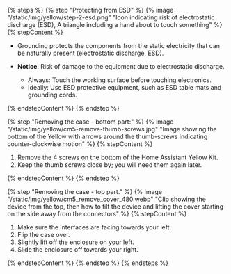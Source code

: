 <!---Opening the case (Raspberry Pi Compute Module 4)-->

{% steps %}
{% step "Protecting from ESD" %}
{% image "/static/img/yellow/step-2-esd.png" "Icon indicating risk of electrostatic discharge (ESD), A triangle including a hand about to touch something" %}
{% stepContent %}

- Grounding protects the components from the static electricity that can be naturally present (electrostatic discharge, ESD).

- **Notice**: Risk of damage to the equipment due to electrostatic discharge.
  - Always: Touch the working surface before touching electronics.
  - Ideally: Use ESD protective equipment, such as ESD table mats and grounding cords.

{% endstepContent %}
{% endstep %}

{% step "Removing the case - bottom part:" %}
{% image "/static/img/yellow/cm5-remove-thumb-screws.jpg" "Image showing the bottom of the Yellow with arrows around the thumb-screws indicating counter-clockwise motion" %}
{% stepContent %}

1. Remove the 4 screws on the bottom of the Home Assistant Yellow Kit.
2. Keep the thumb screws close by; you will need them again later.

{% endstepContent %}
{% endstep %}

{% step "Removing the case - top part." %}
{% image "/static/img/yellow/cm5_remove_cover_480.webp" "Clip showing the device from the top, then how to tilt the device and lifting the cover starting on the side away from the connectors" %}
{% stepContent %}

1. Make sure the interfaces are facing towards your left.
2. Flip the case over.
3. Slightly lift off the enclosure on your left.
4. Slide the enclosure off towards your right.

{% endstepContent %}
{% endstep %}
{% endsteps %}
